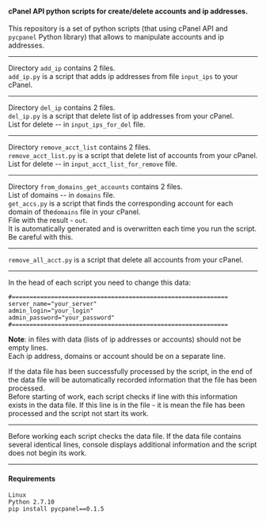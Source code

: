 #### cPanel API python scripts for create/delete accounts and ip addresses.

This repository is a set of python scripts (that using cPanel API and
`pycpanel` Рython library) that allows to manipulate accounts and ip addresses.  

---------------
Directory `add_ip`  contains 2 files.  
`add_ip.py` is a script that adds ip addresses from file `input_ips` to your cPanel.  

---------------
Directory `del_ip`  contains 2 files.  
`del_ip.py` is a script that delete list of ip addresses from your cPanel.  
List for delete -- in `input_ips_for_del` file.  

---------------
Directory `remove_acct_list`  contains 2 files.  
`remove_acct_list.py` is a script that delete list of accounts from  your cPanel.  
List for delete -- in `input_acct_list_for_remove` file.  

---------------
Directory `from_domains_get_accounts`  contains 2 files.  
List of domains -- in `domains` file.  
`get_accs.py` is a script that finds the corresponding account for each domain of the`domains` file in your cPanel.  
File with the result - `out`.  
It is automatically generated and is overwritten each time you run the script.  
Be careful with this.  

---------------
`remove_all_acct.py` is a script that delete all accounts from your cPanel.

--------------

In the head of each script you need to change this data:

	#=============================================================  
	server_name="your_server"  
	admin_login="your_login"  
	admin_password="your_password"  
	#=============================================================  

**Note**: in files with data (lists of ip addresses or accounts) should not be empty lines.  
Each ip address, domains or account should be on a separate line.  

If the data file has been successfully processed by the script,
in the end of the data file will be automatically 
recorded information that the file has been processed.  
Before starting of work, each script checks if line with this information exists in the data file.
If this line is in the file -   it is mean the file has been processed
and the script not start its work.

-----------------------------------

Before working each script checks the data file.
If the data file contains several identical lines,
console displays additional information and the script does not begin its work.

-----------------------------------

#### Requirements
	Linux
	Python 2.7.10
	pip install pycpanel==0.1.5













